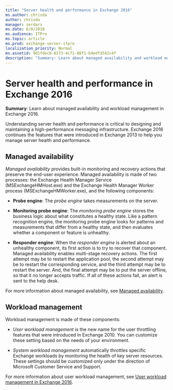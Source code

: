 ```yaml
---
title: "Server health and performance in Exchange 2016"
ms.author: chrisda
author: chrisda
manager: serdars
ms.date: 6/8/2018
ms.audience: ITPro
ms.topic: article
ms.prod: exchange-server-itpro
localization_priority: Normal
ms.assetid: 9d1fdec8-8273-4c71-88f1-b4edfd542c4f
description: "Summary: Learn about managed availability and workload management in Exchange 2016."
---
```


# Server health and performance in Exchange 2016

 **Summary**: Learn about managed availability and workload management in Exchange 2016.

Understanding server health and performance is critical to designing and maintaining a high-performance messaging infrastructure. Exchange 2016 continues the features that were introduced in Exchange 2013 to help you manage server health and performance.

## Managed availability

 *Managed availability* provides built-in monitoring and recovery actions that preserve the end-user experience. Managed availability is made of two processes: the Exchange Health Manager Service (MSExchangeHMHost.exe) and the Exchange Health Manager Worker process (MSExchangeHMWorker.exe), and the following components: 

- **Probe engine**: The *probe engine* takes measurements on the server.

- **Monitoring probe engine**: The *monitoring probe engine* stores the business logic about what constitutes a healthy state. Like a pattern recognition engine, the monitoring probe engine looks for patterns and measurements that differ from a healthy state, and then evaluates whether a component or feature is unhealthy.

- **Responder engine**: When the *responder engine* is alerted about an unhealthy component, its first action is to try to recover that component. Managed availability enables multi-stage recovery actions. The first attempt may be to restart the application pool, the second attempt may be to restart the corresponding service, and the third attempt may be to restart the server. And, the final attempt may be to put the server offline, so that it no longer accepts traffic. If all of these actions fail, an alert is sent to the help desk.

For more information about managed availability, see [Managed availability](../high-availability/managed-availability/managed-availability.md).

## Workload management

Workload management is made of these components:

- *User workload management* is the new name for the user throttling features that were introduced in Exchange 2010. You can customize these setting based on the needs of your environment.

- *System workload management* automatically throttles specific Exchange workloads by monitoring the health of key server resources. These settings should be customized only under the direction of Microsoft Customer Service and Support.

For more information about user workload management, see [User workload management in Exchange 2016](workload-management.md).


